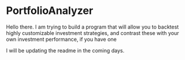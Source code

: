 # PortfolioAnalyzer
Hello there. I am trying to build a program that will allow you to backtest highly customizable investment strategies, and contrast these with your own investment performance, if you have one

I will be updating the readme in the coming days. 
